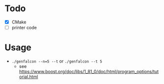  # Todo
 - [x] CMake
 - [ ] printer code
 
 # Usage
 - `./genfalcon --n=5 --t` or `./genfalcon --t 5`
   - see https://www.boost.org/doc/libs/1_81_0/doc/html/program_options/tutorial.html
